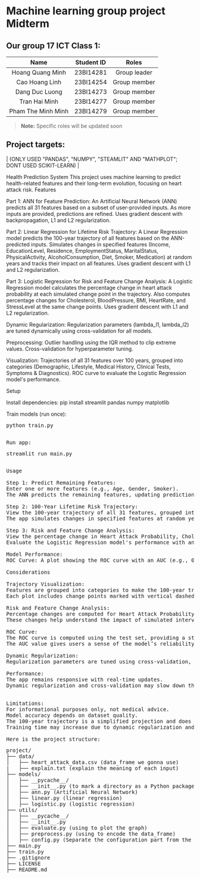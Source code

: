 # Machine learning group project Midterm

## Our group 17 ICT Class 1:
| Name| Student ID | Roles |
|:-----------------:|:-----------------:|:-----------------:|
|Hoang Quang Minh|23BI14281|Group leader|
|Cao Hoang Linh|23BI14254|Group member|
|Dang Duc Luong|23BI14273|Group member|
|Tran Hai Minh|23BI14277|Group member|
|Pham The Minh Minh|23BI14279|Group member|

> **Note:** Specific roles will be updated soon

## Project targets:

| (ONLY USED "PANDAS", "NUMPY", "STEAMLIT" AND "MATHPLOT"; DONT USED SCIKIT-LEARN) |

Health Prediction System
This project uses machine learning to predict health-related features and their long-term evolution, focusing on heart attack risk.
Features

Part 1: ANN for Feature Prediction:
An Artificial Neural Network (ANN) predicts all 31 features based on a subset of user-provided inputs. As more inputs are provided, predictions are refined.
Uses gradient descent with backpropagation, L1 and L2 regularization.

Part 2: Linear Regression for Lifetime Risk Trajectory:
A Linear Regression model predicts the 100-year trajectory of all features based on the ANN-predicted inputs.
Simulates changes in specified features (Income, EducationLevel, Residence, EmploymentStatus, MaritalStatus, PhysicalActivity, AlcoholConsumption, Diet, Smoker, Medication) at random years and tracks their impact on all features.
Uses gradient descent with L1 and L2 regularization.

Part 3: Logistic Regression for Risk and Feature Change Analysis:
A Logistic Regression model calculates the percentage change in heart attack probability at each simulated change point in the trajectory.
Also computes percentage changes for Cholesterol, BloodPressure, BMI, HeartRate, and StressLevel at the same change points.
Uses gradient descent with L1 and L2 regularization.

Dynamic Regularization:
Regularization parameters (lambda_l1, lambda_l2) are tuned dynamically using cross-validation for all models.

Preprocessing:
Outlier handling using the IQR method to clip extreme values.
Cross-validation for hyperparameter tuning.

Visualization:
Trajectories of all 31 features over 100 years, grouped into categories (Demographic, Lifestyle, Medical History, Clinical Tests, Symptoms & Diagnostics).
ROC curve to evaluate the Logistic Regression model's performance.

Setup

Install dependencies:
pip install streamlit pandas numpy matplotlib

Train models (run once):
<pre>python train.py<pre>

Run app:
<pre>streamlit run main.py<pre>

Usage

Step 1: Predict Remaining Features:
Enter one or more features (e.g., Age, Gender, Smoker).
The ANN predicts the remaining features, updating predictions as you provide more inputs.

Step 2: 100-Year Lifetime Risk Trajectory:
View the 100-year trajectory of all 31 features, grouped into categories.
The app simulates changes in specified features at random years and displays their impact on the trajectories.

Step 3: Risk and Feature Change Analysis:
View the percentage change in Heart Attack Probability, Cholesterol, BloodPressure, BMI, HeartRate, and StressLevel at each simulated change point in the trajectory.
Evaluate the Logistic Regression model's performance with an ROC curve.

Model Performance:
ROC Curve: A plot showing the ROC curve with an AUC (e.g., 0.85), a diagonal line for reference, and labels for FPR and TPR.

Considerations

Trajectory Visualization:
Features are grouped into categories to make the 100-year trajectories more manageable and interpretable.
Each plot includes change points marked with vertical dashed lines for clarity.

Risk and Feature Change Analysis:
Percentage changes are computed for Heart Attack Probability, Cholesterol, BloodPressure, BMI, HeartRate, and StressLevel at each simulated change point.
These changes help understand the impact of simulated interventions on both risk and health metrics.

ROC Curve:
The ROC curve is computed using the test set, providing a static evaluation of the Logistic Regression model’s performance.
The AUC value gives users a sense of the model’s reliability (e.g., AUC > 0.8 indicates good performance).

Dynamic Regularization:
Regularization parameters are tuned using cross-validation, which improves model generalization but increases training time.

Performance:
The app remains responsive with real-time updates.
Dynamic regularization and cross-validation may slow down the training process; consider reducing the parameter grid or number of folds if performance is a concern.


Limitations:
For informational purposes only, not medical advice.
Model accuracy depends on dataset quality.
The 100-year trajectory is a simplified projection and does not account for complex real-world factors.
Training time may increase due to dynamic regularization and cross-validation.

Here is the project structure:
<pre>
project/
├── data/
│   ├── heart_attack_data.csv (data_frame we gonna use)
|   ├── explain.txt (explain the meaning of each input)
├── models/
│   ├── __pycache__/
│   ├── __init__.py (to mark a directory as a Python package)
│   ├── ann.py (Artificial Neural Network)
│   ├── linear.py (linear regression)
│   ├── logistic.py (logistic regression)
├── utils/
│   ├── __pycache__/
│   ├── __init__.py 
│   ├── evaluate.py (using to plot the graph)
│   ├── preprocess.py (using to encode the data_frame)
│   ├── config.py (Separate the configuration part from the main code for easy management, maintenance and updating.)
├── main.py
├── train.py
├── .gitignore
├── LICENSE
├── README.md
<pre>